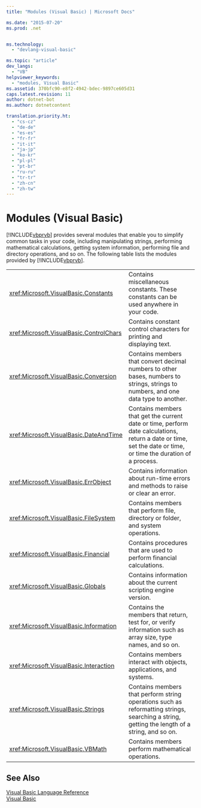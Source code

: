 ```yaml
---
title: "Modules (Visual Basic) | Microsoft Docs"

ms.date: "2015-07-20"
ms.prod: .net


ms.technology: 
  - "devlang-visual-basic"

ms.topic: "article"
dev_langs: 
  - "VB"
helpviewer_keywords: 
  - "modules, Visual Basic"
ms.assetid: 370bfc90-e8f2-4942-bdec-9897ce605d31
caps.latest.revision: 11
author: dotnet-bot
ms.author: dotnetcontent

translation.priority.ht: 
  - "cs-cz"
  - "de-de"
  - "es-es"
  - "fr-fr"
  - "it-it"
  - "ja-jp"
  - "ko-kr"
  - "pl-pl"
  - "pt-br"
  - "ru-ru"
  - "tr-tr"
  - "zh-cn"
  - "zh-tw"
---
```

# Modules (Visual Basic)
[!INCLUDE[vbprvb](../../csharp/programming-guide/concepts/linq/includes/vbprvb_md.md)] provides several modules that enable you to simplify common tasks in your code, including manipulating strings, performing mathematical calculations, getting system information, performing file and directory operations, and so on. The following table lists the modules provided by [!INCLUDE[vbprvb](../../csharp/programming-guide/concepts/linq/includes/vbprvb_md.md)].  
  
|||  
|---|---|  
|<xref:Microsoft.VisualBasic.Constants>|Contains miscellaneous constants. These constants can be used anywhere in your code.|  
|<xref:Microsoft.VisualBasic.ControlChars>|Contains constant control characters for printing and displaying text.|  
|<xref:Microsoft.VisualBasic.Conversion>|Contains members that convert decimal numbers to other bases, numbers to strings, strings to numbers, and one data type to another.|  
|<xref:Microsoft.VisualBasic.DateAndTime>|Contains members that get the current date or time, perform date calculations, return a date or time, set the date or time, or time the duration of a process.|  
|<xref:Microsoft.VisualBasic.ErrObject>|Contains information about run-time errors and methods to raise or clear an error.|  
|<xref:Microsoft.VisualBasic.FileSystem>|Contains members that perform file, directory or folder, and system operations.|  
|<xref:Microsoft.VisualBasic.Financial>|Contains procedures that are used to perform financial calculations.|  
|<xref:Microsoft.VisualBasic.Globals>|Contains information about the current scripting engine version.|  
|<xref:Microsoft.VisualBasic.Information>|Contains the members that return, test for, or verify information such as array size, type names, and so on.|  
|<xref:Microsoft.VisualBasic.Interaction>|Contains members interact with objects, applications, and systems.|  
|<xref:Microsoft.VisualBasic.Strings>|Contains members that perform string operations such as reformatting strings, searching a string, getting the length of a string, and so on.|  
|<xref:Microsoft.VisualBasic.VBMath>|Contains members perform mathematical operations.|  
  
## See Also  
 [Visual Basic Language Reference](../../visual-basic/language-reference/index.md)   
 [Visual Basic](../../visual-basic/index.md)
